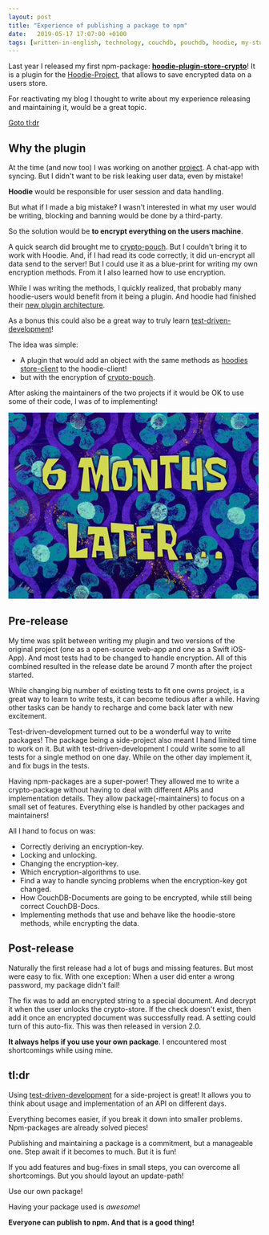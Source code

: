 ```yaml
---
layout: post
title: "Experience of publishing a package to npm"
date:   2019-05-17 17:07:00 +0100
tags: [written-in-english, technology, couchdb, pouchdb, hoodie, my-stuff, hoodie-plugin-store-crypto]
---
```


Last year I released my first npm-package: __[hoodie-plugin-store-crypto](https://www.npmjs.com/package/hoodie-plugin-store-crypto)__! It is a plugin for the [Hoodie-Project](http://hood.ie), that allows to save encrypted data on a users store.

For reactivating my blog I thought to write about my experience releasing and maintaining it, would be a great topic.

[Goto tl:dr](#tldr)

## Why the plugin

At the time (and now too) I was working on another [project](https://github.com/Terreii/andromeda-viewer/). A chat-app with syncing. But I didn't want to be risk leaking user data, even by mistake!

__Hoodie__ would be responsible for user session and data handling.

But what if I made a big mistake‽ I wasn't interested in what my user would be writing, blocking and banning would be done by a third-party.

So the solution would be __to encrypt everything on the users machine__.

A quick search did brought me to [crypto-pouch](https://www.npmjs.com/package/crypto-pouch). But I couldn't bring it to work with Hoodie. And, if I had read its code correctly, it did un-encrypt all data send to the server! But I could use it as a blue-print for writing my own encryption methods. From it I also learned how to use encryption.

While I was writing the methods, I quickly realized, that probably many hoodie-users would benefit from it being a plugin. And hoodie had finished their [new plugin architecture](http://docs.hood.ie/en/latest/guides/plugins.html).

As a bonus this could also be a great way to truly learn [test-driven-development](https://en.wikipedia.org/wiki/Test-driven_development)!

The idea was simple:
- A plugin that would add an object with the same methods as [hoodies store-client](https://www.npmjs.com/package/@hoodie/store-client) to the hoodie-client!
- but with the encryption of [crypto-pouch](https://www.npmjs.com/package/crypto-pouch).

After asking the maintainers of the two projects if it would be OK to use some of their code, I was of to implementing!

![From Spongebob: 6 month later...](/assets/6-months-later.jpg)

## Pre-release

My time was split between writing my plugin and two versions of the original project (one as a open-source web-app and one as a Swift iOS-App). And most tests had to be changed to handle encryption. All of this combined resulted in the release date be around 7 month after the project started.

While changing big number of existing tests to fit one owns project, is a great way to learn to write tests, it can become tedious after a while. Having other tasks can be handy to recharge and come back later with new excitement.

Test-driven-development turned out to be a wonderful way to write packages! The package being a side-project also meant I hand limited time to work on it. But with test-driven-development I could write some to all tests for a single method on one day. While on the other day implement it, and fix bugs in the tests.

Having npm-packages are a super-power! They allowed me to write a crypto-package without having to deal with different APIs and implementation details. They allow package(-maintainers) to focus on a small set of features. Everything else is handled by other packages and maintainers!

All I hand to focus on was:
- Correctly deriving an encryption-key.
- Locking and unlocking.
- Changing the encryption-key.
- Which encryption-algorithms to use.
- Find a way to handle syncing problems when the encryption-key got changed.
- How CouchDB-Documents are going to be encrypted, while still being correct CouchDB-Docs.
- Implementing methods that use and behave like the hoodie-store methods, while encrypting the data.

## Post-release

Naturally the first release had a lot of bugs and missing features. But most were easy to fix. With one exception: When a user did enter a wrong password, my package didn't fail!

The fix was to add an encrypted string to a special document. And decrypt it when the user unlocks the crypto-store. If the check doesn't exist, then add it once an encrypted document was successfully read. A setting could turn of this auto-fix. This was then released in version 2.0.

__It always helps if you use your own package__. I encountered most shortcomings while using mine.

## tl:dr

Using [test-driven-development](https://en.wikipedia.org/wiki/Test-driven_development) for a side-project is great! It allows you to think about usage and implementation of an API on different days.

Everything becomes easier, if you break it down into smaller problems. Npm-packages are already solved pieces!

Publishing and maintaining a package is a commitment, but a manageable one. Step await if it becomes to much. But it is fun!

If you add features and bug-fixes in small steps, you can overcome all shortcomings. But you should layout an update-path!

Use our own package!

Having your package used is *awesome*!

**Everyone can publish to npm. And that is a good thing!**

